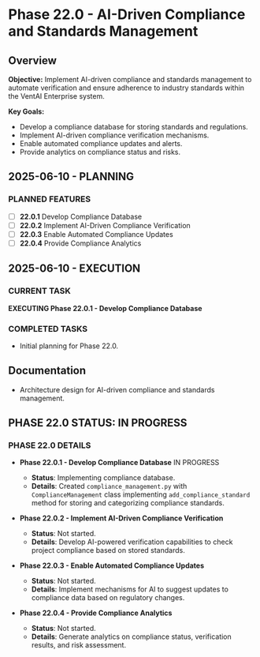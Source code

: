 # Phase 22.0 - AI-Driven Compliance and Standards Management

## Overview
**Objective:** Implement AI-driven compliance and standards management to automate verification and ensure adherence to industry standards within the VentAI Enterprise system.

**Key Goals:**
- Develop a compliance database for storing standards and regulations.
- Implement AI-driven compliance verification mechanisms.
- Enable automated compliance updates and alerts.
- Provide analytics on compliance status and risks.

## 2025-06-10 - PLANNING
### PLANNED FEATURES
- [ ] **22.0.1** Develop Compliance Database
- [ ] **22.0.2** Implement AI-Driven Compliance Verification
- [ ] **22.0.3** Enable Automated Compliance Updates
- [ ] **22.0.4** Provide Compliance Analytics

## 2025-06-10 - EXECUTION
### CURRENT TASK
**EXECUTING Phase 22.0.1 - Develop Compliance Database**

### COMPLETED TASKS
- Initial planning for Phase 22.0.

## Documentation
- Architecture design for AI-driven compliance and standards management.

## PHASE 22.0 STATUS: IN PROGRESS 

### PHASE 22.0 DETAILS
- **Phase 22.0.1 - Develop Compliance Database** IN PROGRESS
  - **Status**: Implementing compliance database.
  - **Details**: Created `compliance_management.py` with `ComplianceManagement` class implementing `add_compliance_standard` method for storing and categorizing compliance standards.

- **Phase 22.0.2 - Implement AI-Driven Compliance Verification**
  - **Status**: Not started.
  - **Details**: Develop AI-powered verification capabilities to check project compliance based on stored standards.

- **Phase 22.0.3 - Enable Automated Compliance Updates**
  - **Status**: Not started.
  - **Details**: Implement mechanisms for AI to suggest updates to compliance data based on regulatory changes.

- **Phase 22.0.4 - Provide Compliance Analytics**
  - **Status**: Not started.
  - **Details**: Generate analytics on compliance status, verification results, and risk assessment.
